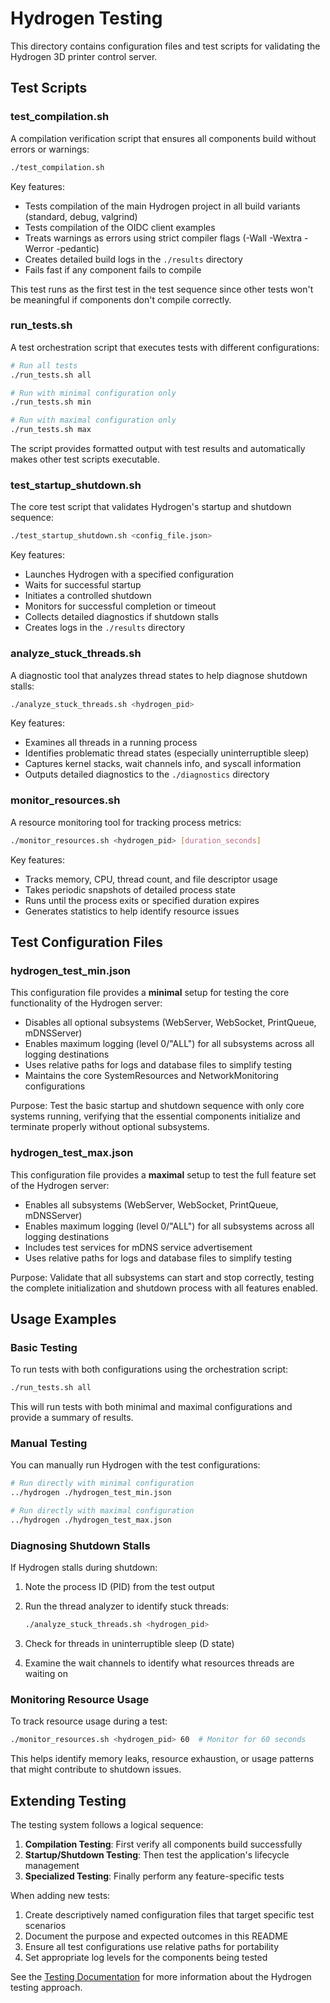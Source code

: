 # Hydrogen Testing

This directory contains configuration files and test scripts for validating the Hydrogen 3D printer control server.

## Test Scripts

### test_compilation.sh

A compilation verification script that ensures all components build without errors or warnings:

```bash
./test_compilation.sh
```

Key features:

- Tests compilation of the main Hydrogen project in all build variants (standard, debug, valgrind)
- Tests compilation of the OIDC client examples
- Treats warnings as errors using strict compiler flags (-Wall -Wextra -Werror -pedantic)
- Creates detailed build logs in the `./results` directory
- Fails fast if any component fails to compile

This test runs as the first test in the test sequence since other tests won't be meaningful if components don't compile correctly.

### run_tests.sh

A test orchestration script that executes tests with different configurations:

```bash
# Run all tests
./run_tests.sh all

# Run with minimal configuration only
./run_tests.sh min

# Run with maximal configuration only
./run_tests.sh max
```

The script provides formatted output with test results and automatically makes other test scripts executable.

### test_startup_shutdown.sh

The core test script that validates Hydrogen's startup and shutdown sequence:

```bash
./test_startup_shutdown.sh <config_file.json>
```

Key features:

- Launches Hydrogen with a specified configuration
- Waits for successful startup
- Initiates a controlled shutdown
- Monitors for successful completion or timeout
- Collects detailed diagnostics if shutdown stalls
- Creates logs in the `./results` directory

### analyze_stuck_threads.sh

A diagnostic tool that analyzes thread states to help diagnose shutdown stalls:

```bash
./analyze_stuck_threads.sh <hydrogen_pid>
```

Key features:

- Examines all threads in a running process
- Identifies problematic thread states (especially uninterruptible sleep)
- Captures kernel stacks, wait channels info, and syscall information
- Outputs detailed diagnostics to the `./diagnostics` directory

### monitor_resources.sh

A resource monitoring tool for tracking process metrics:

```bash
./monitor_resources.sh <hydrogen_pid> [duration_seconds]
```

Key features:

- Tracks memory, CPU, thread count, and file descriptor usage
- Takes periodic snapshots of detailed process state
- Runs until the process exits or specified duration expires
- Generates statistics to help identify resource issues

## Test Configuration Files

### hydrogen_test_min.json

This configuration file provides a **minimal** setup for testing the core functionality of the Hydrogen server:

- Disables all optional subsystems (WebServer, WebSocket, PrintQueue, mDNSServer)
- Enables maximum logging (level 0/"ALL") for all subsystems across all logging destinations
- Uses relative paths for logs and database files to simplify testing
- Maintains the core SystemResources and NetworkMonitoring configurations

Purpose: Test the basic startup and shutdown sequence with only core systems running, verifying that the essential components initialize and terminate properly without optional subsystems.

### hydrogen_test_max.json

This configuration file provides a **maximal** setup to test the full feature set of the Hydrogen server:

- Enables all subsystems (WebServer, WebSocket, PrintQueue, mDNSServer)
- Enables maximum logging (level 0/"ALL") for all subsystems across all logging destinations
- Includes test services for mDNS service advertisement
- Uses relative paths for logs and database files to simplify testing

Purpose: Validate that all subsystems can start and stop correctly, testing the complete initialization and shutdown process with all features enabled.

## Usage Examples

### Basic Testing

To run tests with both configurations using the orchestration script:

```bash
./run_tests.sh all
```

This will run tests with both minimal and maximal configurations and provide a summary of results.

### Manual Testing

You can manually run Hydrogen with the test configurations:

```bash
# Run directly with minimal configuration 
../hydrogen ./hydrogen_test_min.json

# Run directly with maximal configuration
../hydrogen ./hydrogen_test_max.json
```

### Diagnosing Shutdown Stalls

If Hydrogen stalls during shutdown:

1. Note the process ID (PID) from the test output
2. Run the thread analyzer to identify stuck threads:

   ```bash
   ./analyze_stuck_threads.sh <hydrogen_pid>
   ```

3. Check for threads in uninterruptible sleep (D state)
4. Examine the wait channels to identify what resources threads are waiting on

### Monitoring Resource Usage

To track resource usage during a test:

```bash
./monitor_resources.sh <hydrogen_pid> 60  # Monitor for 60 seconds
```

This helps identify memory leaks, resource exhaustion, or usage patterns that might contribute to shutdown issues.

## Extending Testing

The testing system follows a logical sequence:

1. **Compilation Testing**: First verify all components build successfully
2. **Startup/Shutdown Testing**: Then test the application's lifecycle management
3. **Specialized Testing**: Finally perform any feature-specific tests

When adding new tests:

1. Create descriptively named configuration files that target specific test scenarios
2. Document the purpose and expected outcomes in this README
3. Ensure all test configurations use relative paths for portability
4. Set appropriate log levels for the components being tested

See the [Testing Documentation](../docs/testing.md) for more information about the Hydrogen testing approach.
